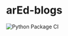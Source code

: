 # arEd-blogs
![Python Package CI](https://github.com/devlup-labs/varchas/workflows/Python%20package/badge.svg)
